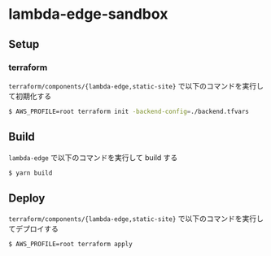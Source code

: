 # lambda-edge-sandbox

## Setup
### terraform
`terraform/components/{lambda-edge,static-site}` で以下のコマンドを実行して初期化する
```bash
$ AWS_PROFILE=root terraform init -backend-config=./backend.tfvars
```

## Build
`lambda-edge` で以下のコマンドを実行して build する
```bash
$ yarn build
```

## Deploy
`terraform/components/{lambda-edge,static-site}` で以下のコマンドを実行してデプロイする
```bash
$ AWS_PROFILE=root terraform apply
```